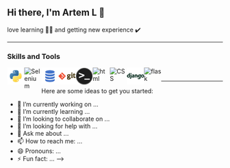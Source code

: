 ## Hi there, I'm Artem L 👋

love learning 👨‍🎓 and getting new experience ✔️

---

### Skills and Tools

<img align="left" alt="Python" width= "40px" src="https://raw.githubusercontent.com/github/explore/80688e429a7d4ef2fca1e82350fe8e3517d3494d/topics/python/python.png" />
<img align="left" alt="Selenium" width="40px" src="https://img.icons8.com/color/452/selenium-test-automation.png" />
<img align="left" alt="SQL" width="40px" src="https://raw.githubusercontent.com/github/explore/80688e429a7d4ef2fca1e82350fe8e3517d3494d/topics/sql/sql.png" />
<img align="left" alt="Git" width="40px" src="https://raw.githubusercontent.com/github/explore/80688e429a7d4ef2fca1e82350fe8e3517d3494d/topics/git/git.png" />
<img align="left" alt="Terminal" width="40px" src="https://raw.githubusercontent.com/github/explore/80688e429a7d4ef2fca1e82350fe8e3517d3494d/topics/terminal/terminal.png" />
<img align="left" alt="html" width="40px" src="https://pngicon.ru/file/uploads/html5.png" />
<img align="left" alt="CSS" width="40px" src="https://pngicon.ru/file/uploads/css3.png" />
<img align="left" alt="django" width="40px" src="https://raw.githubusercontent.com/github/explore/80688e429a7d4ef2fca1e82350fe8e3517d3494d/topics/django/django.png" />
<img align="left" alt="flask" width="40px" src="https://c0.klipartz.com/pngpicture/939/2/sticker-png-flask-python-web-framework-representational-state-transfer-software-framework-flask-python-web-application-django-tutorial-software-framework-representational-state-transfer-thumbnail.png" />
<br />

---



Here are some ideas to get you started:

- 🔭 I’m currently working on ...
- 🌱 I’m currently learning ...
- 👯 I’m looking to collaborate on ...
- 🤔 I’m looking for help with ...
- 💬 Ask me about ...
- 📫 How to reach me: ...
- 😄 Pronouns: ...
- ⚡ Fun fact: ...
-->
